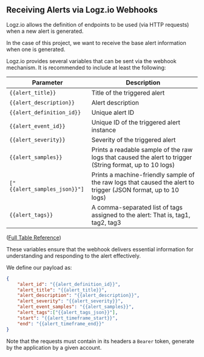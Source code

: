 ## Receiving Alerts via Logz.io Webhooks

Logz.io allows the definition of endpoints to be used (via HTTP requests) when a new alert is generated.

In the case of this project, we want to receive the base alert information when one is generated.

Logz.io provides several variables that can be sent via the webhook mechanism. It is recommended to include at least the following:

| Parameter                              | Description                                                                                     |
|----------------------------------------|-------------------------------------------------------------------------------------------------|
| `{{alert_title}}`                      | Title of the triggered alert                                                                    |
| `{{alert_description}}`                | Alert description                                                                               |
| `{{alert_definition_id}}`              | Unique alert ID                                                                                 |
| `{{alert_event_id}}`                   | Unique ID of the triggered alert instance                                                      |
| `{{alert_severity}}`                   | Severity of the triggered alert                                                                |
| `{{alert_samples}}`                    | Prints a readable sample of the raw logs that caused the alert to trigger (String format, up to 10 logs) |
| `["{{alert_samples_json}}"]`           | Prints a machine-friendly sample of the raw logs that caused the alert to trigger (JSON format, up to 10 logs) |
| `{{alert_tags}}`                       | A comma-separated list of tags assigned to the alert: That is, tag1, tag2, tag3               |


([Full Table Reference](https://docs.logz.io/docs/user-guide/integrations/notification-endpoints/custom-endpoints/))

These variables ensure that the webhook delivers essential information for understanding and responding to the alert effectively.

We define our payload as:

```json
{
    "alert_id": "{{alert_definition_id}}",
    "alert_title": "{{alert_title}}",
    "alert_description": "{{alert_description}}",
    "alert_severity": "{{alert_severity}}",
    "alert_event_samples": "{{alert_samples}}",
    "alert_tags":["{{alert_tags_json}}"],
    "start": "{{alert_timeframe_start}}",
    "end": "{{alert_timeframe_end}}"
}
```

Note that the requests must contain in its headers a `Bearer` token, generate by the application by a given account.